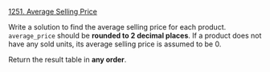 [1251. Average Selling Price](https://leetcode.com/problems/average-selling-price/)

Write a solution to find the average selling price for each product. `average_price` should be **rounded to 2 decimal places**. If a product does not have any sold units, its average selling price is assumed to be 0.

Return the result table in **any order**.